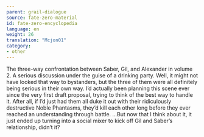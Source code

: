 ```yaml
---
parent: grail-dialogue
source: fate-zero-material
id: fate-zero-encyclopedia
language: en
weight: 26
translation: "Mcjon01"
category:
- other
---
```


The three-way confrontation between Saber, Gil, and Alexander in volume 2. A serious discussion under the guise of a drinking party. Well, it might not have looked that way to bystanders, but the three of them were all definitely being serious in their own way.
I’d actually been planning this scene ever since the very first draft proposal, trying to think of the best way to handle it. After all, if I’d just had them all duke it out with their ridiculously destructive Noble Phantasms, they’d kill each other long before they ever reached an understanding through battle.
…But now that I think about it, it just ended up turning into a social mixer to kick off Gil and Saber’s relationship, didn’t it?
